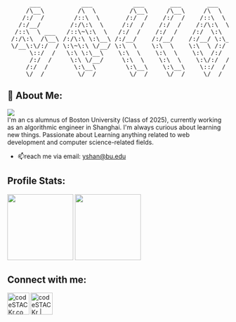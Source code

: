 <pre>
      ___           ___           ___       ___       ___     
     /\__\         /\  \         /\__\     /\__\     /\  \    
    /:/  /        /::\  \       /:/  /    /:/  /    /::\  \   
   /:/__/        /:/\:\  \     /:/  /    /:/  /    /:/\:\  \  
  /::\  \ ___   /::\~\:\  \   /:/  /    /:/  /    /:/  \:\  \ 
 /:/\:\  /\__\ /:/\:\ \:\__\ /:/__/    /:/__/    /:/__/ \:\__\
 \/__\:\/:/  / \:\~\:\ \/__/ \:\  \    \:\  \    \:\  \ /:/  /
      \::/  /   \:\ \:\__\    \:\  \    \:\  \    \:\  /:/  / 
      /:/  /     \:\ \/__/     \:\  \    \:\  \    \:\/:/  /  
     /:/  /       \:\__\        \:\__\    \:\__\    \::/  /   
     \/__/         \/__/         \/__/     \/__/     \/__/    
</pre>

## 👋 About Me:
![](https://komarev.com/ghpvc/?username=NateEc)\
I'm an cs alumnus of Boston University (Class of 2025), currently working as an algorithmic engineer in Shanghai. I'm always curious about learning new things.
Passionate about Learning anything related to web development and computer science-related fields.

- 📫reach me via email: yshan@bu.edu  


## Profile Stats:
<img src="https://github-readme-stats.vercel.app/api?username=nateEc&show_icons=true&show_icons=true&theme=dark" height="150"></img>
<img src="https://github-readme-stats.vercel.app/api/top-langs/?username=nateEc&layout=compact&theme=dark&hide=css" height="150"></img>


## Connect with me:

[<img align="left" alt="codeSTACKr.com" width="50px" src="https://www.pinclipart.com/picdir/big/98-989061_svg-link-clip-art-royalty-free-download-link.png" />][website]
[<img align="left" alt="codeSTACKr | LinkedIn" width="50px" src="https://cdn-icons-png.flaticon.com/512/174/174857.png" />][linkedin]



<br>

[website]: https://nateec.github.io/
[linkedin]: https://www.linkedin.com/in/yukun-nathan-shan-803a02225/


